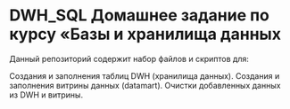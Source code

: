 # DWH_SQL Домашнее задание по курсу «Базы и хранилища данных
Данный репозиторий содержит набор файлов и скриптов для:

Создания и заполнения таблиц DWH (хранилища данных).
Создания и заполнения витрины данных (datamart).
Очистки добавленных данных из DWH и витрины.


